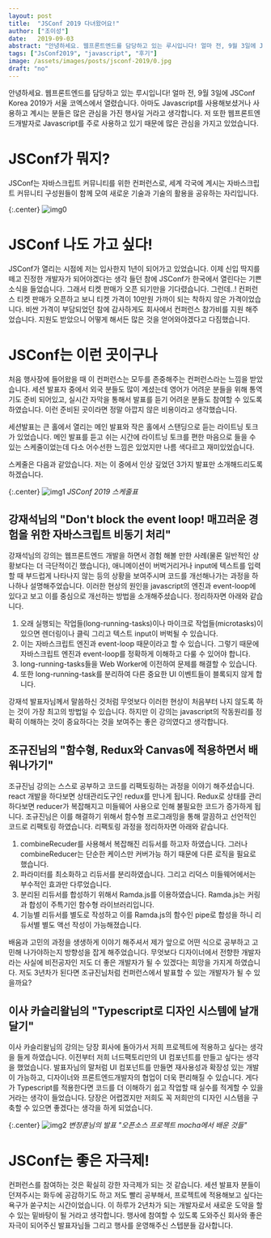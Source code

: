 ```yaml
---
layout: post
title:  "JSConf 2019 다녀왔어요!"
author: ["조이성"]
date:   2019-09-03
abstract: "안녕하세요. 웹프론트엔드를 담당하고 있는 루시입니다! 얼마 전, 9월 3일에 JSConf Korea 2019가 서울 코엑스에서 열렸습니다. 아마도 Javascript를 사용해보셨거나 사용하고 계시는 분들은 많은 관심을 가진 행사일 거라고 생각합니다. 저 또한 웹프론트엔드개발자로 Javascript를 주로 사용하고 있기 때문에 많은 관심을 가지고 있었습니다."
tags: ["JsConf2019", "javascript", "후기"]
image: /assets/images/posts/jsconf-2019/0.jpg
draft: "no"
---
```


안녕하세요. 웹프론트엔드를 담당하고 있는 루시입니다! 얼마 전, 9월 3일에 JSConf Korea 2019가 서울 코엑스에서 열렸습니다. 아마도 Javascript를 사용해보셨거나 사용하고 계시는 분들은 많은 관심을 가진 행사일 거라고 생각합니다. 저 또한 웹프론트엔드개발자로 Javascript를 주로 사용하고 있기 때문에 많은 관심을 가지고 있었습니다.

# JSConf가 뭐지?
JSConf는 자바스크립트 커뮤니티를 위한 컨퍼런스로, 세계 각국에 계시는 자바스크립트 커뮤니티 구성원들이 함께 모여 새로운 기술과 기술의 활용을 공유하는 자리입니다.

{:.center}
![img0](/assets/images/posts/jsconf-2019/0.jpg)

# JSConf 나도 가고 싶다!

JSConf가 열리는 시점에 저는 입사한지 1년이 되어가고 있었습니다. 이제 신입 딱지를 떼고 진정한 개발자가 되어야겠다는 생각 들던 참에 JSConf가 한국에서 열린다는 기쁜 소식을 들었습니다. 그래서 티켓 판매가 오픈 되기만을 기다렸습니다. 그런데..! 컨퍼런스 티켓 판매가 오픈하고 보니 티켓 가격이 10만원 가까이 되는 착하지 않은 가격이었습니다. 비싼 가격이 부담되었던 참에 감사하게도 회사에서 컨퍼런스 참가비를 지원 해주었습니다. 지원도 받았으니 어떻게 해서든 많은 것을 얻어와야겠다고 다짐했습니다.

# JSConf는 이런 곳이구나

처음 행사장에 들어왔을 때 이 컨퍼런스는 모두를 존중해주는 컨퍼런스라는 느낌을 받았습니다. 세션 발표자 중에서 외국 분들도 많이 계셨는데 영어가 어려운 분들을 위해 통역기도 준비 되어있고, 실시간 자막을 통해서 발표를 듣기 어려운 분들도 참여할 수 있도록 하였습니다. 이런 준비된 곳이라면 정말 아깝지 않은 비용이라고 생각했습니다.

세션발표는 큰 홀에서 열리는 메인 발표와 작은 홀에서 스탠딩으로 듣는 라이트닝 토크가 있었습니다. 메인 발표를 듣고 쉬는 시간에 라이트닝 토크를 편한 마음으로 들을 수 있는 스케줄이었는데 다소 어수선한 느낌은 있었지만 나름 색다르고 재미있었습니다.

스케줄은 다음과 같았습니다. 저는 이 중에서 인상 깊었던 3가지 발표만 소개해드리도록 하겠습니다.

{:.center}
![img1](/assets/images/posts/jsconf-2019/1.jpeg)
*JSConf 2019 스케줄표*


## 강재석님의 "Don't block the event loop! 매끄러운 경험을 위한 자바스크립트 비동기 처리"

강재석님의 강의는 웹프론트엔드 개발을 하면서 경험 해볼 만한 사례(물론 일반적인 상황보다는 더 극단적이긴 했습니다), 애니메이션이 버벅거리거나 input에 텍스트를 입력할 때 부드럽게 나타나지 않는 등의 상황을 보여주시며 코드를 개선해나가는 과정을 하나하나 설명해주었습니다. 
이러한 현상의 원인을 javascript의 엔진과 event-loop에 있다고 보고 이를 중심으로 개선하는 방법을 소개해주셨습니다. 정리하자면 아래와 같습니다.

1. 오래 실행되는 작업들(long-running-tasks)이나 마이크로 작업들(microtasks)이 있으면 렌더링이나 클릭 그리고 텍스트 input이 버벅될 수 있습니다.
2. 이는 자바스크립트 엔진과 event-loop 때문이라고 할 수 있습니다. 그렇기 때문에 자바스크립트 엔진과 event-loop를 정확하게 이해하고 다룰 수 있어야 합니다.
3. long-running-tasks들을 Web Worker에 이전하여 문제를 해결할 수 있습니다.
4. 또한 long-running-task를 분리하여 다른 중요한 UI 이벤트들이 블록되지 않게 합니다.

강재석 발표자님께서 말씀하신 것처럼 무엇보다 이러한 현상이 처음부터 나지 않도록 하는 것이 가장 최고의 방법일 수 있습니다. 하지만 이 강의는 javascript의 작동원리를 정확히 이해하는 것이 중요하다는 것을 보여주는 좋은 강의였다고 생각합니다.

## 조규진님의 "함수형, Redux와 Canvas에 적용하면서 배워나가기"

조규진님 강의는 스스로 공부하고 코드를 리팩토링하는 과정을 이야기 해주셨습니다. react 개발을 하다보면 상태관리도구인 redux를 만나게 됩니다. Redux로 상태를 관리하다보면 reducer가 복잡해지고 미들웨어 사용으로 인해 불필요한 코드가 증가하게 됩니다. 조규진님은 이를 해결하기 위해서 함수형 프로그래밍을 통해 깔끔하고 선언적인 코드로 리팩토링 하였습니다. 리팩토링 과정을 정리하자면 아래와 같습니다.

1. combineRecuder를 사용해서 복잡해진 리듀서를 하고자 하였습니다. 그러나 combineReducer는 단순한 케이스만 커버가능 하기 때문에 다른 로직을 필요로 했습니다.
2. 파라미터를 최소화하고 리듀서를 분리하였습니다. 그리고 리덕스 미들웨어에서는 부수적인 효과만 다루었습니다.
3. 분리된 리듀서를 합성하기 위해서 Ramda.js를 이용하였습니다. Ramda.js는 커링과 합성이 주특기인 함수형 라이브러리입니다.
4. 기능별 리듀서를 별도로 작성하고 이를 Ramda.js의 함수인 pipe로 합성을 하니 리듀서별 별도 액선 작성이 가능해졌습니다.

배움과 고민의 과정을 생생하게 이야기 해주셔서 제가 앞으로 어떤 식으로 공부하고 고민해 나가야하는지 방향성을 잡게 해주었습니다. 무엇보다 디자이너에서 전향한 개발자라는 사실에 비전공자인 저도 더 좋은 개발자가 될 수 있겠다는 희망을 가지게 하였습니다. 저도 3년차가 된다면 조규진님처럼 컨퍼런스에서 발표할 수 있는 개발자가 될 수 있을까요?

## 이사 카슬리왈님의 "Typescript로 디자인 시스템에 날개 달기"

이사 카슬리왈님의 강의는 당장 회사에 돌아가서 저희 프로젝트에 적용하고 싶다는 생각을 들게 하였습니다. 이전부터 저희 너드팩토리만의 UI 컴포넌트를 만들고 싶다는 생각을 했었습니다. 발표자님의 말처럼 UI 컴포넌트를 만들면 재사용성과 확장성 있는 개발이 가능하고, 디자이너와 프론트엔드개발자의 협업이 더욱 편리해질 수 있습니다. 게다가 Typescript를 적용한다면 코드를 더 이해하기 쉽고 작업할 때 실수를 적게할 수 있을거라는 생각이 들었습니다. 당장은 어렵겠지만 저희도 꼭 저희만의 디자인 시스템을 구축할 수 있으면 좋겠다는 생각을 하게 되었습니다.

{:.center}
![img2](/assets/images/posts/jsconf-2019/2.jpeg)
*변정훈님의 발표 "오픈소스 프로젝트 mocha에서 배운 것들"*

# JSConf는 좋은 자극제!

컨퍼런스를 참여하는 것은 확실히 강한 자극제가 되는 것 같습니다. 세션 발표자 분들이 던져주시는 화두에 공감하기도 하고 저도 빨리 공부해서, 프로젝트에 적용해보고 싶다는 욕구가 쏟구치는 시간이었습니다. 이 하루가 2년차가 되는 개발자로서 새로운 도약을 할 수 있는 밑바탕이 될 거라고 생각합니다. 행사에 참여할 수 있도록 도와주신 회사와 좋은 자극이 되어주신 발표자님들 그리고 행사를 운영해주신 스텝분들 감사합니다.
